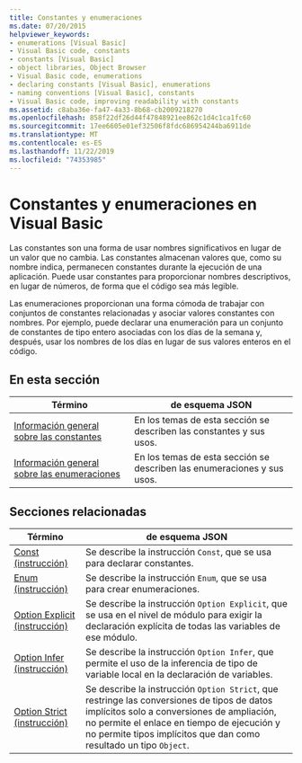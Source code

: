 ```yaml
---
title: Constantes y enumeraciones
ms.date: 07/20/2015
helpviewer_keywords:
- enumerations [Visual Basic]
- Visual Basic code, constants
- constants [Visual Basic]
- object libraries, Object Browser
- Visual Basic code, enumerations
- declaring constants [Visual Basic], enumerations
- naming conventions [Visual Basic], constants
- Visual Basic code, improving readability with constants
ms.assetid: c8aba36e-fa47-4a33-8b68-cb2009218270
ms.openlocfilehash: 858f22df26d44f47848921ee862c1d4c1ca1fc60
ms.sourcegitcommit: 17ee6605e01ef32506f8fdc686954244ba6911de
ms.translationtype: MT
ms.contentlocale: es-ES
ms.lasthandoff: 11/22/2019
ms.locfileid: "74353985"
---
```

# <a name="constants-and-enumerations-in-visual-basic"></a>Constantes y enumeraciones en Visual Basic
Las constantes son una forma de usar nombres significativos en lugar de un valor que no cambia. Las constantes almacenan valores que, como su nombre indica, permanecen constantes durante la ejecución de una aplicación. Puede usar constantes para proporcionar nombres descriptivos, en lugar de números, de forma que el código sea más legible.  
  
 Las enumeraciones proporcionan una forma cómoda de trabajar con conjuntos de constantes relacionadas y asociar valores constantes con nombres. Por ejemplo, puede declarar una enumeración para un conjunto de constantes de tipo entero asociadas con los días de la semana y, después, usar los nombres de los días en lugar de sus valores enteros en el código.  
  
## <a name="in-this-section"></a>En esta sección  
  
|Término|de esquema JSON|  
|---|---|  
|[Información general sobre las constantes](../../../../visual-basic/programming-guide/language-features/constants-enums/constants-overview.md)|En los temas de esta sección se describen las constantes y sus usos.|  
|[Información general sobre las enumeraciones](../../../../visual-basic/programming-guide/language-features/constants-enums/enumerations-overview.md)|En los temas de esta sección se describen las enumeraciones y sus usos.|  
  
## <a name="related-sections"></a>Secciones relacionadas  
  
|Término|de esquema JSON|  
|---|---|  
|[Const (instrucción)](../../../../visual-basic/language-reference/statements/const-statement.md)|Se describe la instrucción `Const`, que se usa para declarar constantes.|  
|[Enum (instrucción)](../../../../visual-basic/language-reference/statements/enum-statement.md)|Se describe la instrucción `Enum`, que se usa para crear enumeraciones.|  
|[Option Explicit (instrucción)](../../../../visual-basic/language-reference/statements/option-explicit-statement.md)|Se describe la instrucción `Option Explicit`, que se usa en el nivel de módulo para exigir la declaración explícita de todas las variables de ese módulo.|  
|[Option Infer (instrucción)](../../../../visual-basic/language-reference/statements/option-infer-statement.md)|Se describe la instrucción `Option Infer`, que permite el uso de la inferencia de tipo de variable local en la declaración de variables.|  
|[Option Strict (instrucción)](../../../../visual-basic/language-reference/statements/option-strict-statement.md)|Se describe la instrucción `Option Strict`, que restringe las conversiones de tipos de datos implícitos solo a conversiones de ampliación, no permite el enlace en tiempo de ejecución y no permite tipos implícitos que dan como resultado un tipo `Object`.|
